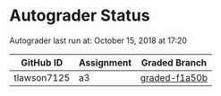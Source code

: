 # Autograder Status
Autograder last run at: October 15, 2018 at 17:20

| GitHub ID | Assignment | Graded Branch |
|-----------|------------|---------------|
| tlawson7125 | a3 | [graded-f1a50b](https://github.com/Fall2018COMP401-001/a3-tlawson7125/tree/graded-f1a50b) | 

